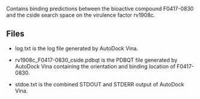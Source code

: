 Contains binding predictions between the bioactive compound F0417-0830 and the cside search space on the virulence factor rv1908c.

## Files

- log.txt is the log file generated by AutoDock Vina.

- rv1908c_F0417-0830_cside.pdbqt is the PDBQT file generated by AutoDock Vina containing the orientation and binding location of F0417-0830.

- stdoe.txt is the combined STDOUT and STDERR output of AutoDock Vina.

